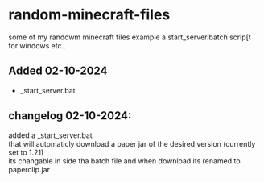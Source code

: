 # random-minecraft-files
some of my randowm minecraft files example a start_server.batch scrip[t for windows etc..

## Added 02-10-2024<br>
- _start_server.bat<br>

## changelog 02-10-2024:<br>
added a _start_server.bat<br>
that will automaticly download a paper jar of the desired version (currently set to 1.21)<br>
its changable in side tha batch file and when download its renamed to paperclip.jar<br>
